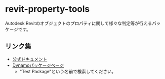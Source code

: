 # revit-property-tools

Autodesk Revitのオブジェクトのプロパティに関して様々な判定等が行えるパッケージです。

## リンク集

+ [公式ドキュメント](https://docs.google.com/document/d/1tQPSOA15SKwNNW3BnDykBVO6fwlXsgkATlKOjLRjdLY/edit?usp=sharing)
+ [Dynamoパッケージページ](https://dynamopackages.com/)
    + "Test Package"という名前で検索してください。
